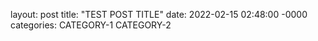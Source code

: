 layout: post
title: "TEST POST TITLE"
date: 2022-02-15 02:48:00 -0000
categories: CATEGORY-1 CATEGORY-2